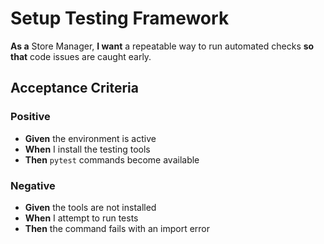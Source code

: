 # Setup Testing Framework

**As a** Store Manager, **I want** a repeatable way to run automated checks **so that** code issues are caught early.

## Acceptance Criteria

### Positive
- **Given** the environment is active
- **When** I install the testing tools
- **Then** `pytest` commands become available

### Negative
- **Given** the tools are not installed
- **When** I attempt to run tests
- **Then** the command fails with an import error
